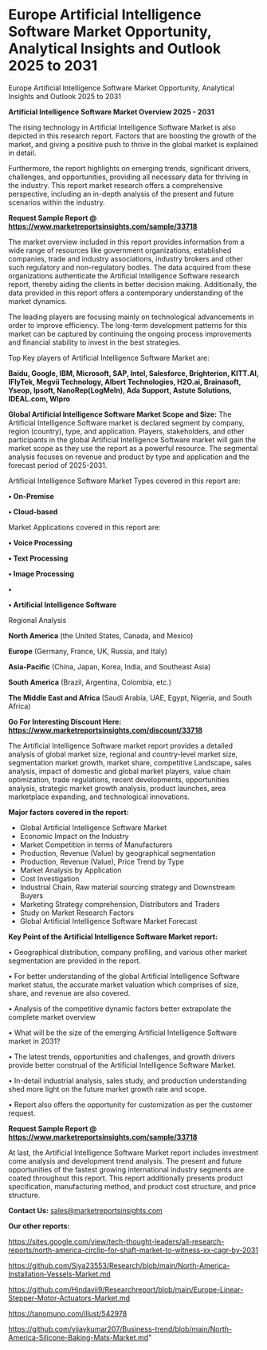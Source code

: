 # Europe Artificial Intelligence Software Market Opportunity, Analytical Insights and Outlook 2025 to 2031
 Europe Artificial Intelligence Software Market Opportunity, Analytical Insights and Outlook 2025 to 2031

<Strong> Artificial Intelligence Software Market Overview 2025 - 2031</strong>

The rising technology in Artificial Intelligence Software Market is also depicted in this research report. Factors that are boosting the growth of the market, and giving a positive push to thrive in the global market is explained in detail.

Furthermore, the report highlights on emerging trends, significant drivers, challenges, and opportunities, providing all necessary data for thriving in the industry. This report market research offers a comprehensive perspective, including an in-depth analysis of the present and future scenarios within the industry.

<strong>Request Sample Report @ <a href=https://www.marketreportsinsights.com/sample/33718>https://www.marketreportsinsights.com/sample/33718</a></strong>

The market overview included in this report provides information from a wide range of resources like government organizations, established companies, trade and industry associations, industry brokers and other such regulatory and non-regulatory bodies. The data acquired from these organizations authenticate the Artificial Intelligence Software research report, thereby aiding the clients in better decision making. Additionally, the data provided in this report offers a contemporary understanding of the market dynamics.

The leading players are focusing mainly on technological advancements in order to improve efficiency. The long-term development patterns for this market can be captured by continuing the ongoing process improvements and financial stability to invest in the best strategies.

Top Key players of Artificial Intelligence Software Market are:

<strong>Baidu, Google, IBM, Microsoft, SAP, Intel, Salesforce, Brighterion, KITT.AI, IFlyTek, Megvii Technology, Albert Technologies, H2O.ai, Brainasoft, Yseop, Ipsoft, NanoRep(LogMeIn), Ada Support, Astute Solutions, IDEAL.com, Wipro</strong>

<strong><b>Global Artificial Intelligence Software Market Scope and Size:</b></strong>
The Artificial Intelligence Software market is declared segment by company, region (country), type, and application. Players, stakeholders, and other participants in the global Artificial Intelligence Software market will gain the market scope as they use the report as a powerful resource. The segmental analysis focuses on revenue and product by type and application and the forecast period of 2025-2031.

Artificial Intelligence Software Market Types covered in this report are:

<strong>•  On-Premise

•  Cloud-based</strong>

Market Applications covered in this report are:

<strong>•  Voice Processing

•  Text Processing

•  Image Processing

•  

•  Artificial Intelligence Software</strong> 

Regional Analysis

<strong>North America</strong> (the United States, Canada, and Mexico)

<strong>Europe</strong> (Germany, France, UK, Russia, and Italy)

<strong>Asia-Pacific</strong> (China, Japan, Korea, India, and Southeast Asia)

<strong>South America</strong> (Brazil, Argentina, Colombia, etc.)

<strong>The Middle East and Africa</strong> (Saudi Arabia, UAE, Egypt, Nigeria, and South Africa)

<strong>Go For Interesting Discount Here: <a href=https://www.marketreportsinsights.com/discount/33718>https://www.marketreportsinsights.com/discount/33718</a></strong>

The Artificial Intelligence Software market report provides a detailed analysis of global market size, regional and country-level market size, segmentation market growth, market share, competitive Landscape, sales analysis, impact of domestic and global market players, value chain optimization, trade regulations, recent developments, opportunities analysis, strategic market growth analysis, product launches, area marketplace expanding, and technological innovations.

<strong><b>Major factors covered in the report:</b></strong>
<ul>
  <li>Global Artificial Intelligence Software Market </li>
  <li>Economic Impact on the Industry</li>
  <li>Market Competition in terms of Manufacturers</li>
  <li>Production, Revenue (Value) by geographical segmentation</li>
  <li>Production, Revenue (Value), Price Trend by Type</li>
  <li>Market Analysis by Application</li>
  <li>Cost Investigation</li>
  <li>Industrial Chain, Raw material sourcing strategy and Downstream Buyers</li>
  <li>Marketing Strategy comprehension, Distributors and Traders</li>
  <li>Study on Market Research Factors</li>
  <li>Global Artificial Intelligence Software Market Forecast</li>
</ul>

<strong><b>Key Point of the Artificial Intelligence Software Market report:</b></strong>

• Geographical distribution, company profiling, and various other market segmentation are provided in the report.

• For better understanding of the global Artificial Intelligence Software market status, the accurate market valuation which comprises of size, share, and revenue are also covered.

• Analysis of the competitive dynamic factors better extrapolate the complete market overview

• What will be the size of the emerging Artificial Intelligence Software market in 2031?

• The latest trends, opportunities and challenges, and growth drivers provide better construal of the Artificial Intelligence Software Market.

• In-detail industrial analysis, sales study, and production understanding shed more light on the future market growth rate and scope.

• Report also offers the opportunity for customization as per the customer request.

<strong>Request Sample Report @ <a href=https://www.marketreportsinsights.com/sample/33718>https://www.marketreportsinsights.com/sample/33718</a></strong>

At last, the Artificial Intelligence Software Market report includes investment come analysis and development trend analysis. The present and future opportunities of the fastest growing international industry segments are coated throughout this report. This report additionally presents product specification, manufacturing method, and product cost structure, and price structure.

<strong>Contact Us:</strong>
sales@marketreportsinsights.com

<strong>Our other reports:</strong>

<a href=https://sites.google.com/view/tech-thought-leaders/all-research-reports/north-america-circlip-for-shaft-market-to-witness-xx-cagr-by-2031>https://sites.google.com/view/tech-thought-leaders/all-research-reports/north-america-circlip-for-shaft-market-to-witness-xx-cagr-by-2031</a>

<a href=https://github.com/Siya23553/Research/blob/main/North-America-Installation-Vessels-Market.md>https://github.com/Siya23553/Research/blob/main/North-America-Installation-Vessels-Market.md</a>

<a href=https://github.com/Hindavii9/Researchreport/blob/main/Europe-Linear-Stepper-Motor-Actuators-Market.md>https://github.com/Hindavii9/Researchreport/blob/main/Europe-Linear-Stepper-Motor-Actuators-Market.md</a>

<a href=https://tanomuno.com/illust/542978>https://tanomuno.com/illust/542978</a>

<a href=https://github.com/vijaykumar207/Business-trend/blob/main/North-America-Silicone-Baking-Mats-Market.md>https://github.com/vijaykumar207/Business-trend/blob/main/North-America-Silicone-Baking-Mats-Market.md</a>"
